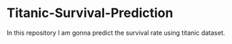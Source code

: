# Titanic-Survival-Prediction
In this repository I am gonna predict the survival rate using titanic dataset.
